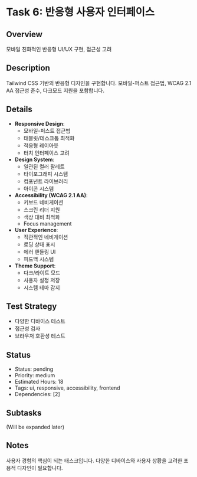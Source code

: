 # Task 6: 반응형 사용자 인터페이스

## Overview
모바일 친화적인 반응형 UI/UX 구현, 접근성 고려

## Description
Tailwind CSS 기반의 반응형 디자인을 구현합니다. 모바일-퍼스트 접근법, WCAG 2.1 AA 접근성 준수, 다크모드 지원을 포함합니다.

## Details
- **Responsive Design**:
  - 모바일-퍼스트 접근법
  - 태블릿/데스크톱 최적화
  - 적응형 레이아웃
  - 터치 인터페이스 고려
- **Design System**:
  - 일관된 컬러 팔레트
  - 타이포그래피 시스템
  - 컴포넌트 라이브러리
  - 아이콘 시스템
- **Accessibility (WCAG 2.1 AA)**:
  - 키보드 네비게이션
  - 스크린 리더 지원
  - 색상 대비 최적화
  - Focus management
- **User Experience**:
  - 직관적인 네비게이션
  - 로딩 상태 표시
  - 에러 핸들링 UI
  - 피드백 시스템
- **Theme Support**:
  - 다크/라이트 모드
  - 사용자 설정 저장
  - 시스템 테마 감지

## Test Strategy
- 다양한 디바이스 테스트
- 접근성 검사
- 브라우저 호환성 테스트

## Status
- Status: pending
- Priority: medium
- Estimated Hours: 18
- Tags: ui, responsive, accessibility, frontend
- Dependencies: [2]

## Subtasks
(Will be expanded later)

## Notes
사용자 경험의 핵심이 되는 태스크입니다. 다양한 디바이스와 사용자 상황을 고려한 포용적 디자인이 필요합니다.